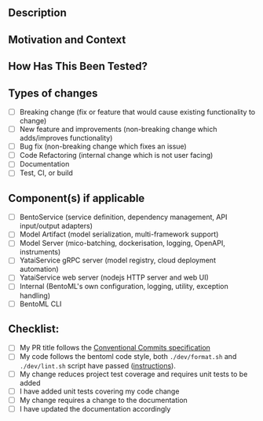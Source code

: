<!--- Thanks for sending a pull request! Please make sure to read the contribution guidelines, then fill out the blanks below before requesting a code review. -->

## Description
<!--- Describe your changes in detail -->
<!--- Attach screenshots here if appropriate. -->

## Motivation and Context
<!--- Why is this change required? What problem does it solve? -->
<!--- If it fixes an open issue, please link to the issue here. -->
<!--- If it is based on a conversation in slack channel, pls quote related messages here -->

## How Has This Been Tested?
<!--- Please describe in detail how you tested your changes. -->
<!--- Include details of your testing environment, and the tests you ran to -->
<!--- see how your change affects other areas of the code, etc. -->

## Types of changes
<!--- What types of changes does your code introduce? Put an `x` in all the boxes that apply: -->
- [ ] Breaking change (fix or feature that would cause existing functionality to change)
- [ ] New feature and improvements (non-breaking change which adds/improves functionality)
- [ ] Bug fix (non-breaking change which fixes an issue)
- [ ] Code Refactoring (internal change which is not user facing)
- [ ] Documentation
- [ ] Test, CI, or build
<!--- [ ] Others: describe the type of change if it does not fit to categories listed -->

## Component(s) if applicable
- [ ] BentoService (service definition, dependency management, API input/output adapters)
- [ ] Model Artifact (model serialization, multi-framework support)
- [ ] Model Server (mico-batching, dockerisation, logging, OpenAPI, instruments)
- [ ] YataiService gRPC server (model registry, cloud deployment automation)
- [ ] YataiService web server (nodejs HTTP server and web UI)
- [ ] Internal (BentoML's own configuration, logging, utility, exception handling)
- [ ] BentoML CLI

## Checklist:
<!--- Go over all the following points, and put an `x` in all the boxes that apply. -->
<!--- If you're unsure about any of these, don't hesitate to ask. We're here to help! -->
<!--- If you plan to update documentation or tests in follow-up, please note -->
- [ ] My PR title follows the [Conventional Commits specification](https://www.conventionalcommits.org/en/v1.0.0/#summary)
- [ ] My code follows the bentoml code style, both `./dev/format.sh` and
  `./dev/lint.sh` script have passed
  ([instructions](https://github.com/bentoml/BentoML/blob/master/DEVELOPMENT.md#style-check-and-auto-formatting-your-code)).
- [ ] My change reduces project test coverage and requires unit tests to be added
- [ ] I have added unit tests covering my code change
- [ ] My change requires a change to the documentation
- [ ] I have updated the documentation accordingly
